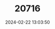 ---
title: "20716"
category: "Staurotypus triporcatus"
draft: false
date: 2024-02-22 13:03:50
languages:
  English: ["Mexican Giant Musk Turtle", "Mexican Musk Turtle", "Northern Giant Musk Turtle"]
  Spanish; Castilian: ["Guao", "Guau"]
---